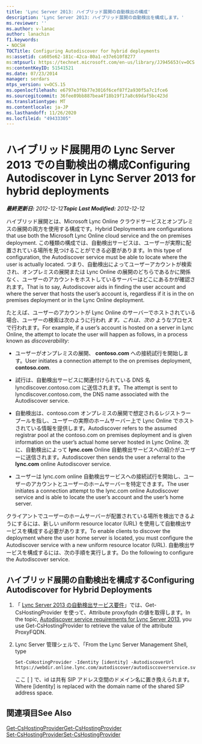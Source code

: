 ```yaml
---
title: 'Lync Server 2013: ハイブリッド展開の自動検出の構成'
description: 'Lync Server 2013: ハイブリッド展開の自動検出を構成します。'
ms.reviewer: ''
ms.author: v-lanac
author: lanachin
f1.keywords:
- NOCSH
TOCTitle: Configuring Autodiscover for hybrid deployments
ms:assetid: ca605e62-181c-42ca-80a1-e37e610f8277
ms:mtpsurl: https://technet.microsoft.com/en-us/library/JJ945653(v=OCS.15)
ms:contentKeyID: 51541521
ms.date: 07/23/2014
manager: serdars
mtps_version: v=OCS.15
ms.openlocfilehash: e6797e3f6b77e3016f6cef87f2a930f5a7c1fce6
ms.sourcegitcommit: 36fee89bb887bea4f18b19f17a8c69daf5bc423d
ms.translationtype: MT
ms.contentlocale: ja-JP
ms.lasthandoff: 11/26/2020
ms.locfileid: "49433305"
---
```

# <a name="configuring-autodiscover-in-lync-server-2013-for-hybrid-deployments"></a><span data-ttu-id="27ded-103">ハイブリッド展開用の Lync Server 2013 での自動検出の構成</span><span class="sxs-lookup"><span data-stu-id="27ded-103">Configuring Autodiscover in Lync Server 2013 for hybrid deployments</span></span>

<div data-xmlns="http://www.w3.org/1999/xhtml">

<div class="topic" data-xmlns="http://www.w3.org/1999/xhtml" data-msxsl="urn:schemas-microsoft-com:xslt" data-cs="https://msdn.microsoft.com/">

<div data-asp="https://msdn2.microsoft.com/asp">



</div>

<div id="mainSection">

<div id="mainBody"><span data-ttu-id="27ded-104">

<span> </span></span><span class="sxs-lookup"><span data-stu-id="27ded-104">

<span> </span></span></span>

<span data-ttu-id="27ded-105">_**最終更新日:** 2012-12-12_</span><span class="sxs-lookup"><span data-stu-id="27ded-105">_**Topic Last Modified:** 2012-12-12_</span></span>

<span data-ttu-id="27ded-106">ハイブリッド展開とは、Microsoft Lync Online クラウドサービスとオンプレミスの展開の両方を使用する構成です。</span><span class="sxs-lookup"><span data-stu-id="27ded-106">Hybrid Deployments are configurations that use both the Microsoft Lync Online cloud service and the on premises deployment.</span></span> <span data-ttu-id="27ded-107">この種類の構成では、自動検出サービスは、ユーザーが実際に配置されている場所を見つけることができる必要があります。</span><span class="sxs-lookup"><span data-stu-id="27ded-107">In this type of configuration, the Autodiscover service must be able to locate where the user is actually located.</span></span> <span data-ttu-id="27ded-108">つまり、自動検出によってユーザーアカウントが検索され、オンプレミスの展開または Lync Online の展開のどちらであるかに関係なく、ユーザーのアカウントをホストしているサーバーはどこにあるかが確認されます。</span><span class="sxs-lookup"><span data-stu-id="27ded-108">That is to say, Autodiscover aids in finding the user account and where the server that hosts the user’s account is, regardless if it is in the on premises deployment or in the Lync Online deployment.</span></span>

<span data-ttu-id="27ded-109">たとえば、ユーザーのアカウントが Lync Online のサーバーでホストされている場合、ユーザーの検索は次のように行われ *ます。これは、次の* ようなプロセスで行われます。</span><span class="sxs-lookup"><span data-stu-id="27ded-109">For example, if a user’s account is hosted on a server in Lync Online, the attempt to locate the user will happen as follows, in a process known as *discoverability*:</span></span>

  - <span data-ttu-id="27ded-110">ユーザーがオンプレミスの展開、 **contoso.com** への接続試行を開始します。</span><span class="sxs-lookup"><span data-stu-id="27ded-110">User initiates a connection attempt to the on premises deployment, **contoso.com**.</span></span>

  - <span data-ttu-id="27ded-111">試行は、自動検出サービスに関連付けられている DNS 名 lyncdiscover.contoso.com に送信されます。</span><span class="sxs-lookup"><span data-stu-id="27ded-111">The attempt is sent to lyncdiscover.contoso.com, the DNS name associated with the Autodiscover service.</span></span>

  - <span data-ttu-id="27ded-112">自動検出は、contoso.com オンプレミスの展開で想定されるレジストラープールを指し、ユーザーの実際のホームサーバー上で Lync Online でホストされている情報を提供します。</span><span class="sxs-lookup"><span data-stu-id="27ded-112">Autodiscover refers to the assumed registrar pool at the contoso.com on premises deployment and is given information on the user’s actual home server hosted in Lync Online.</span></span> <span data-ttu-id="27ded-113">次に、自動検出によって **lync.com** Online 自動検出サービスへの紹介がユーザーに送信されます。</span><span class="sxs-lookup"><span data-stu-id="27ded-113">Autodiscover then sends the user a referral to the **lync.com** online Autodiscover service.</span></span>

  - <span data-ttu-id="27ded-114">ユーザーは lync.com online 自動検出サービスへの接続試行を開始し、ユーザーのアカウントとユーザーのホームサーバーを特定できます。</span><span class="sxs-lookup"><span data-stu-id="27ded-114">The user initiates a connection attempt to the lync.com online Autodiscover service and is able to locate the user’s account and the user’s home server.</span></span>

<span data-ttu-id="27ded-115">クライアントでユーザーのホームサーバーが配置されている場所を検出できるようにするには、新しい uniform resource locator (URL) を使用して自動検出サービスを構成する必要があります。</span><span class="sxs-lookup"><span data-stu-id="27ded-115">To enable clients to discover the deployment where the user home server is located, you must configure the Autodiscover service with a new uniform resource locator (URL).</span></span> <span data-ttu-id="27ded-116">自動検出サービスを構成するには、次の手順を実行します。</span><span class="sxs-lookup"><span data-stu-id="27ded-116">Do the following to configure the Autodiscover service.</span></span>

<div>

## <a name="configuring-autodiscover-for-hybrid-deployments"></a><span data-ttu-id="27ded-117">ハイブリッド展開の自動検出を構成する</span><span class="sxs-lookup"><span data-stu-id="27ded-117">Configuring Autodiscover for Hybrid Deployments</span></span>

1.  <span data-ttu-id="27ded-118">「 [Lync Server 2013 の自動検出サービス要件](lync-server-2013-autodiscover-service-requirements.md)」では、Get-CsHostingProvider を使って、Attribute proxyfqdn の値を取得します。</span><span class="sxs-lookup"><span data-stu-id="27ded-118">In the topic, [Autodiscover service requirements for Lync Server 2013](lync-server-2013-autodiscover-service-requirements.md), you use Get-CsHostingProvider to retrieve the value of the attribute ProxyFQDN.</span></span>

2.  <span data-ttu-id="27ded-119">Lync Server 管理シェルで、「</span><span class="sxs-lookup"><span data-stu-id="27ded-119">From the Lync Server Management Shell, type</span></span>
    
        Set-CsHostingProvider -Identity [identity] -AutodiscoverUrl https://webdir.online.lync.com/autodiscover/autodisccoverservice.svc/root
    
    <span data-ttu-id="27ded-120">ここ \[ \] で、id は共有 SIP アドレス空間のドメイン名に置き換えられます。</span><span class="sxs-lookup"><span data-stu-id="27ded-120">Where \[identity\] is replaced with the domain name of the shared SIP address space.</span></span>

</div>

<div>

## <a name="see-also"></a><span data-ttu-id="27ded-121">関連項目</span><span class="sxs-lookup"><span data-stu-id="27ded-121">See Also</span></span>


[<span data-ttu-id="27ded-122">Get-CsHostingProvider</span><span class="sxs-lookup"><span data-stu-id="27ded-122">Get-CsHostingProvider</span></span>](https://docs.microsoft.com/powershell/module/skype/Get-CsHostingProvider)  
[<span data-ttu-id="27ded-123">Set-CsHostingProvider</span><span class="sxs-lookup"><span data-stu-id="27ded-123">Set-CsHostingProvider</span></span>](https://docs.microsoft.com/powershell/module/skype/Set-CsHostingProvider)  
  

<span data-ttu-id="27ded-124"></div>

</div>

<span> </span>

</div>

</div>

</span><span class="sxs-lookup"><span data-stu-id="27ded-124"></div>

</div>

<span> </span>

</div>

</div>

</span></span></div>

